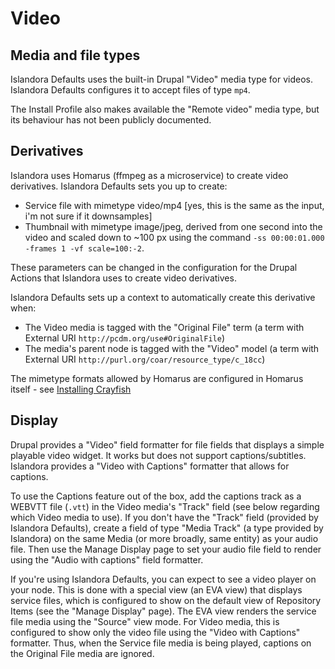 # Video

## Media and file types

Islandora Defaults uses the built-in Drupal "Video" media type for videos. Islandora Defaults configures it to accept files of type `mp4`.

The Install Profile also makes available the "Remote video" media type, but its behaviour has not been publicly documented.

## Derivatives

Islandora uses Homarus (ffmpeg as a microservice) to create video derivatives. Islandora Defaults sets you up to create:

* Service file with mimetype video/mp4 [yes, this is the same as the input, i'm not sure if it downsamples]
* Thumbnail with mimetype image/jpeg, derived from one second into the video and scaled down to ~100 px using the command `-ss 00:00:01.000 -frames 1 -vf scale=100:-2`. 

These parameters can be changed in the configuration for the Drupal Actions that Islandora uses to create video derivatives.

Islandora Defaults sets up a context to automatically create this derivative when:

* The Video media is tagged with the "Original File" term (a term with External URI `http://pcdm.org/use#OriginalFile`)
* The media's parent node is tagged with the "Video" model (a term with External URI `http://purl.org/coar/resource_type/c_18cc`)

The mimetype formats allowed by Homarus are configured in Homarus itself - see [Installing Crayfish](../installation/manual/installing_crayfish#homarus-audiovideo-derivatives)

## Display

Drupal provides a "Video" field formatter for file fields that displays a simple playable video widget. It works but does not support captions/subtitles. Islandora provides a "Video with Captions" formatter that allows for captions.

To use the Captions feature out of the box, add the captions track as a  WEBVTT file (`.vtt`) in the Video media's "Track" field (see below regarding which Video media to use). If you don't have the "Track" field (provided by Islandora Defaults), create a field of type "Media Track" (a type provided by Islandora) on the same Media (or more broadly, same entity) as your audio file.  Then use the Manage Display page to set your audio file field to render using the "Audio with captions" field formatter.

If you're using Islandora Defaults, you can expect to see a video player on your node. This is done with a special view (an EVA view) that displays service files, which is configured to show on the default view of Repository Items (see the "Manage Display" page). The EVA view renders the service file media using the "Source" view mode. For Video media, this is configured to show only the video file using the "Video with Captions" formatter. Thus, when the Service file media is being played, captions on the Original File media are ignored. 